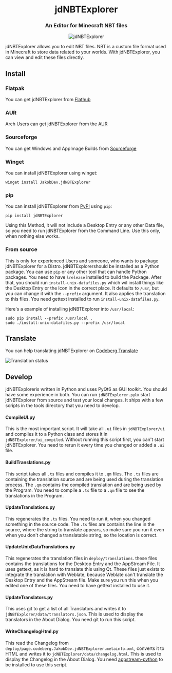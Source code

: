 <h1 align="center">jdNBTExplorer</h1>

<h3 align="center">An Editor for Minecraft NBT files</h3>

<p align="center">
    <img alt="jdNBTExplorer" src="screenshots/MainWindow.png"/>
</p>

jdNBTExplorer allows you to edit NBT files.
NBT is a custom file format used in Minecraft to store data related to your worlds.
With jdNBTExplorer, you can view and edit these files directly.

## Install

### Flatpak
You can get jdNBTExplorer from [Flathub](https://flathub.org/apps/page.codeberg.JakobDev.jdNBTExplorer)

### AUR
Arch Users can get jdNBTExplorer from the [AUR](https://aur.archlinux.org/packages/jdnbtexplorer)

### Sourceforge
You can get Windows and AppImage Builds from [Sourceforge](https://sourceforge.net/projects/jdnbtexplorer)

### Winget
You can install jdNBTExplorer using winget:
```
winget install JakobDev.jdNBTExplorer
```

### pip
You can install jdNBTExplorer from [PyPI](https://pypi.org/project/jdNBTExplorer) using `pip`:
```shell
pip install jdNBTExplorer
```
Using this Method, it will not include a Desktop Entry or any other Data file, so you need to run jdNBTExplorer from the Command Line.
Use this only, when nothing else works.

### From source
This is only for experienced Users and someone, who wants to package jdNBTExplorer for a Distro.
jdNBTExplorershould be installed as a Python package.
You can use `pip` or any other tool that can handle Python packages.
You need to have `lrelease` installed to build the Package.
After that, you should run `install-unix-datafiles.py` which wil install things like the Desktop Entry or the Icon in the correct place.
It defaults to `/usr`, but you can change it with the `--prefix` argument.
It also applies the translation to this files.
You need gettext installed to run `install-unix-datafiles.py`.

Here's a example of installing jdNBTExplorer into `/usr/local`:
```shell
sudo pip install --prefix /usr/local .
sudo ./install-unix-datafiles.py --prefix /usr/local
```

## Translate
You can help translating jdNBTExplorer on [Codeberg Translate](https://translate.codeberg.org/projects/jdNBTExplorer)

![Translation status](https://translate.codeberg.org/widget/jdNBTExplorer/jdNBTExplorer/multi-auto.svg)

## Develop
jdNBTExploreris written in Python and uses PyQt6 as GUI toolkit. You should have some experience in both.
You can run `jdNBTExplorer.py`to start jdNBTExplorer from source and test your local changes.
It ships with a few scripts in the tools directory that you need to develop.

#### CompileUI.py
This is the most important script. It will take all `.ui` files in `jdNBTExplorer/ui` and compiles it to a Python class
and stores it in `jdNBTExplorer/ui_compiled`. Without running this script first, you can't start jdNBTExplorer.
You need to rerun it every time you changed or added a `.ui` file.

#### BuildTranslations.py
This script takes all `.ts` files and compiles it to `.qm` files.
The `.ts` files are containing the translation source and are being used during the translation process.
The `.qm` contains the compiled translation and are being used by the Program.
You need to compile a `.ts` file to a `.qm` file to see the translations in the Program.

#### UpdateTranslations.py
This regenerates the `.ts` files. You need to run it, when you changed something in the source code.
The `.ts` files are contains the line in the source, where the string to translate appears,
so make sure you run it even when you don't changed a translatable string, so the location is correct.

####  UpdateUnixDataTranslations.py
This regenerates the translation files in `deploy/translations`. these files contains the translations for the Desktop Entry and the AppStream File.
It uses gettext, as it is hard to translate this using Qt.
These files just exists to integrate the translation with Weblate, because Weblate can't translate the Desktop Entry and the AppStream file.
Make sure you run this when you edited one of these files.
You need to have gettext installed to use it.

#### UpdateTranslators.py
This uses git to get a list of all Translators and writes it to `jdNBTExplorer/data/translators.json`.
This is used to display the translators in the About Dialog.
You need git to run this script.

#### WriteChangelogHtml.py
This read the Changelog from `deploy/page.codeberg.JakobDev.jdNBTExplorer.metainfo.xml`, converts it to HTML and writes it to `jdNBTExplorer/data/changelog.html`.
This is used to display the Changelog in the About Dialog.
You need [appstream-python](https://pypi.org/project/appstream-python) to be installed to use this script.